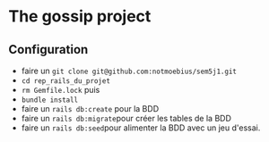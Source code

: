 # The gossip project

## Configuration
- faire un ```git clone git@github.com:notmoebius/sem5j1.git```
- ```cd rep_rails_du_projet```
- ```rm Gemfile.lock``` puis
- ```bundle install```
- faire un ```rails db:create``` pour la BDD
- faire un ```rails db:migrate```pour créer les tables de la BDD
- faire un ```rails db:seed```pour alimenter la BDD avec un jeu d'essai.
